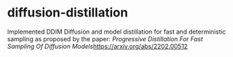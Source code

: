 # diffusion-distillation
Implemented DDIM Diffusion and model distillation for fast and deterministic sampling as proposed by the paper: *Progressive Distillation For Fast Sampling Of Diffusion Models*https://arxiv.org/abs/2202.00512
